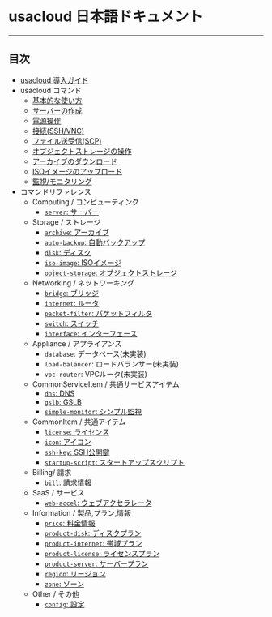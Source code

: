 # usacloud 日本語ドキュメント

---

## 目次

* [usacloud 導入ガイド](start_guide.md)
* usacloud コマンド
    - [基本的な使い方](basic_usage.md)
    - [サーバーの作成](usage_server_build.md)
    - [電源操作](usage_server_power.md)
    - [接続(SSH/VNC)](usage_server_connect.md)
    - [ファイル送受信(SCP)](usage_server_scp.md)
    - [オブジェクトストレージの操作](usage_ojs.md)
    - [アーカイブのダウンロード](usage_download.md)
    - [ISOイメージのアップロード](usage_upload.md)
    - [監視/モニタリング](usage_monitoring.md)
* コマンドリファレンス
    * Computing / コンピューティング
        - [`server`: サーバー](commands/server.md)
    * Storage / ストレージ
        - [`archive`: アーカイブ](commands/archive.md)
        - [`auto-backup`: 自動バックアップ](commands/auto_backup.md)
        - [`disk`: ディスク](commands/disk.md)
        - [`iso-image`: ISOイメージ](commands/iso_image.md)
        - [`object-storage`: オブジェクトストレージ](commands/object_storage.md)
    * Networking / ネットワーキング
        - [`bridge`: ブリッジ](commands/bridge.md)
        - [`internet`: ルータ](commands/internet.md)
        - [`packet-filter`: パケットフィルタ](commands/packet_filter.md)
        - [`switch`: スイッチ](commands/switch.md)
        - [`interface`: インターフェース](commands/interface.md)
    * Appliance / アプライアンス
        - `database`: データベース(未実装)
        - `load-balancer`: ロードバランサー(未実装)
        - `vpc-router`: VPCルータ(未実装)
    * CommonServiceItem / 共通サービスアイテム
        - [`dns`: DNS](commands/dns.md)
        - [`gslb`: GSLB](commands/gslb.md)
        - [`simple-monitor`: シンプル監視](commands/simple_monitor.md)
    * CommonItem / 共通アイテム
        - [`license`: ライセンス](commands/license.md)
        - [`icon`: アイコン](commands/icon.md)
        - [`ssh-key`: SSH公開鍵](commands/ssh_key.md)
        - [`startup-script`: スタートアップスクリプト](commands/startup_script.md)
    * Billing/ 請求
        - [`bill`: 請求情報](commands/bill.md)
    * SaaS / サービス
        - [`web-accel`: ウェブアクセラレータ](commands/webaccel.md)
    * Information / 製品,プラン,情報
        - [`price`: 料金情報](commands/price.md)
        - [`product-disk`: ディスクプラン](commands/product_disk.md)
        - [`product-internet`: 帯域プラン](commands/product_internet.md)
        - [`product-license`: ライセンスプラン](commands/product_license.md)
        - [`product-server`: サーバープラン](commands/product_server.md)
        - [`region`: リージョン](commands/region.md)
        - [`zone`: ゾーン](commands/zone.md)
    * Other / その他
        - [`config`: 設定](commands/config.md)

